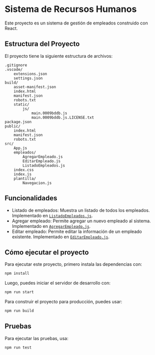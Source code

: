 
# Sistema de Recursos Humanos

Este proyecto es un sistema de gestión de empleados construido con React.

## Estructura del Proyecto

El proyecto tiene la siguiente estructura de archivos:

```
.gitignore
.vscode/
	extensions.json
	settings.json
build/
	asset-manifest.json
	index.html
	manifest.json
	robots.txt
	static/
		js/
			main.0009bddb.js
			main.0009bddb.js.LICENSE.txt
package.json
public/
	index.html
	manifest.json
	robots.txt
src/
	App.js
	empleados/
		AgregarEmpleado.js
		EditarEmpleado.js
		ListadoEmpleados.js
	index.css
	index.js
	plantilla/
		Navegacion.js
```

## Funcionalidades

- Listado de empleados: Muestra un listado de todos los empleados. Implementado en [`ListadoEmpleados.js`](src/empleados/ListadoEmpleados.js).
- Agregar empleado: Permite agregar un nuevo empleado al sistema. Implementado en [`AgregarEmpleado.js`](src/empleados/AgregarEmpleado.js).
- Editar empleado: Permite editar la información de un empleado existente. Implementado en [`EditarEmpleado.js`](src/empleados/EditarEmpleado.js).

## Cómo ejecutar el proyecto

Para ejecutar este proyecto, primero instala las dependencias con:

```sh
npm install
```

Luego, puedes iniciar el servidor de desarrollo con:

```sh
npm run start
```

Para construir el proyecto para producción, puedes usar:

```sh
npm run build
```

## Pruebas

Para ejecutar las pruebas, usa:

```sh
npm run test
```
